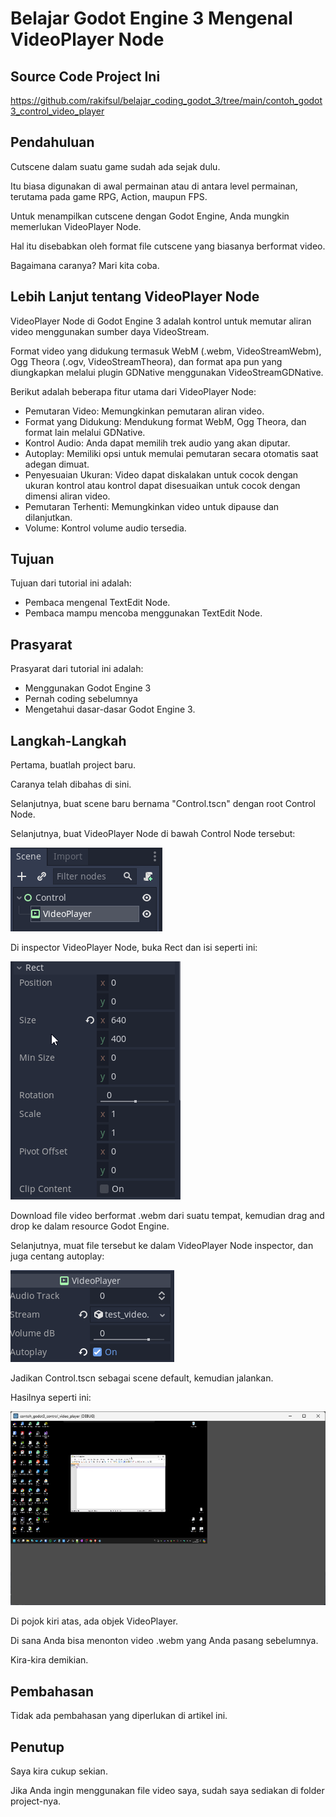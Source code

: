 # Belajar Godot Engine 3 Mengenal VideoPlayer Node

## Source Code Project Ini

https://github.com/rakifsul/belajar_coding_godot_3/tree/main/contoh_godot3_control_video_player

## Pendahuluan

Cutscene dalam suatu game sudah ada sejak dulu.

Itu biasa digunakan di awal permainan atau di antara level permainan, terutama pada game RPG, Action, maupun FPS.

Untuk menampilkan cutscene dengan Godot Engine, Anda mungkin memerlukan VideoPlayer Node.

Hal itu disebabkan oleh format file cutscene yang biasanya berformat video.

Bagaimana caranya? Mari kita coba.

## Lebih Lanjut tentang VideoPlayer Node

VideoPlayer Node di Godot Engine 3 adalah kontrol untuk memutar aliran video menggunakan sumber daya VideoStream.

Format video yang didukung termasuk WebM (.webm, VideoStreamWebm), Ogg Theora (.ogv, VideoStreamTheora), dan format apa pun yang diungkapkan melalui plugin GDNative menggunakan VideoStreamGDNative.

Berikut adalah beberapa fitur utama dari VideoPlayer Node:

-   Pemutaran Video: Memungkinkan pemutaran aliran video.
-   Format yang Didukung: Mendukung format WebM, Ogg Theora, dan format lain melalui GDNative.
-   Kontrol Audio: Anda dapat memilih trek audio yang akan diputar.
-   Autoplay: Memiliki opsi untuk memulai pemutaran secara otomatis saat adegan dimuat.
-   Penyesuaian Ukuran: Video dapat diskalakan untuk cocok dengan ukuran kontrol atau kontrol dapat disesuaikan untuk cocok dengan dimensi aliran video.
-   Pemutaran Terhenti: Memungkinkan video untuk dipause dan dilanjutkan.
-   Volume: Kontrol volume audio tersedia.

## Tujuan

Tujuan dari tutorial ini adalah:

-   Pembaca mengenal TextEdit Node.
-   Pembaca mampu mencoba menggunakan TextEdit Node.

## Prasyarat

Prasyarat dari tutorial ini adalah:

-   Menggunakan Godot Engine 3
-   Pernah coding sebelumnya
-   Mengetahui dasar-dasar Godot Engine 3.

## Langkah-Langkah

Pertama, buatlah project baru.

Caranya telah dibahas di sini.

Selanjutnya, buat scene baru bernama "Control.tscn" dengan root Control Node.

Selanjutnya, buat VideoPlayer Node di bawah Control Node tersebut:

![Langkah 1](./contoh_godot3_control_video_player/.md_asset/langkah_1.png)

Di inspector VideoPlayer Node, buka Rect dan isi seperti ini:

![Langkah 2](./contoh_godot3_control_video_player/.md_asset/langkah_2.png)

Download file video berformat .webm dari suatu tempat, kemudian drag and drop ke dalam resource Godot Engine.

Selanjutnya, muat file tersebut ke dalam VideoPlayer Node inspector, dan juga centang autoplay:

![Langkah 3](./contoh_godot3_control_video_player/.md_asset/langkah_3.png)

Jadikan Control.tscn sebagai scene default, kemudian jalankan.

Hasilnya seperti ini:

![Langkah 4](./contoh_godot3_control_video_player/.md_asset/langkah_4.png)

Di pojok kiri atas, ada objek VideoPlayer.

Di sana Anda bisa menonton video .webm yang Anda pasang sebelumnya.

Kira-kira demikian.

## Pembahasan

Tidak ada pembahasan yang diperlukan di artikel ini.

## Penutup

Saya kira cukup sekian.

Jika Anda ingin menggunakan file video saya, sudah saya sediakan di folder project-nya.
